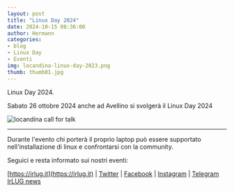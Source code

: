 ```yaml
---
layout: post
title: "Linux Day 2024"
date: 2024-10-15 08:36:00
author: Hermann
categories:
- blog
- Linux Day
- Eventi
img: locandina-linux-day-2023.png
thumb: thumb01.jpg
---
```


Linux Day 2024.

Sabato 26 ottobre 2024 anche ad Avellino si svolger&agrave; il Linux Day 2024 


![locandina call for talk](https://irlug.it/assets/img/blog/24-ld-programma.png)

<hr>
Durante l'evento chi porter&agrave; il proprio laptop pu&ograve; essere supportato nell'installazione di linux e confrontarsi con la community.

Seguici e resta informato sui nostri eventi:

[https://irlug.it](https://irlug.it) \| [Twitter](https://twitter.com/irpinialug) \| [Facebook](https://www.facebook.com/IrLUG/) \| [Instagram](https://www.instagram.com/irpinialug/) \| [Telegram IrLUG news](https://t.me/irlug)
